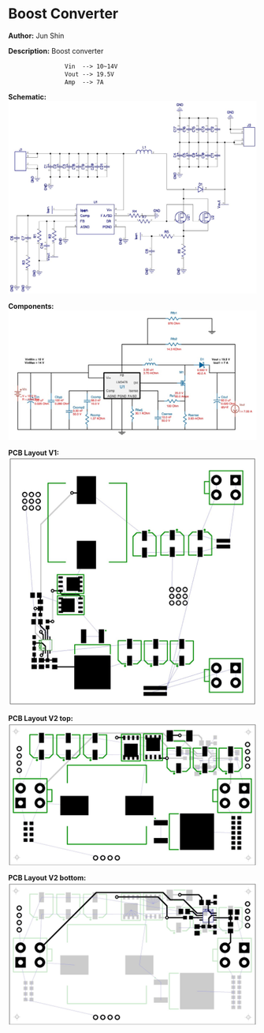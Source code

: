 # Boost Converter

__Author:__         Jun Shin

__Description:__    Boost converter
                    
                    Vin  --> 10~14V
                    Vout --> 19.5V
                    Amp  --> 7A


__Schematic:__          ![](boost-converter_LM3478_sch_s1.jpg)


__Components:__         ![](boost-converter_LM3478_sch_comp_s1.jpg)

__PCB Layout V1:__      ![](boost-converter_LM3478_lay_V1_l1.jpg)

__PCB Layout V2 top:__  ![](boost-converter_LM3478_lay_V2_l1.jpg)

__PCB Layout V2 bottom:__  ![](boost-converter_LM3478_lay_V2_l2.jpg)

